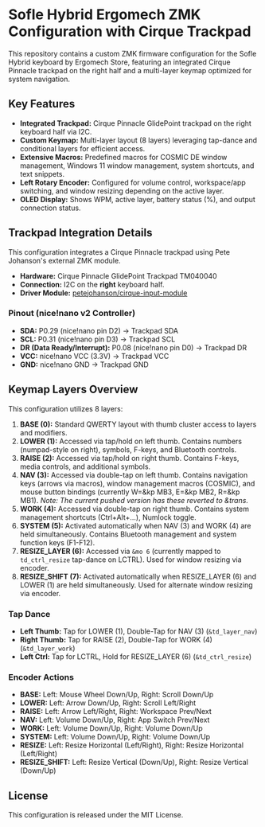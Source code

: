 # Sofle Hybrid Ergomech ZMK Configuration with Cirque Trackpad

This repository contains a custom ZMK firmware configuration for the Sofle Hybrid keyboard by Ergomech Store, featuring an integrated Cirque Pinnacle trackpad on the right half and a multi-layer keymap optimized for system navigation.

## Key Features

*   **Integrated Trackpad:** Cirque Pinnacle GlidePoint trackpad on the right keyboard half via I2C.
*   **Custom Keymap:** Multi-layer layout (8 layers) leveraging tap-dance and conditional layers for efficient access.
*   **Extensive Macros:** Predefined macros for COSMIC DE window management, Windows 11 window management, system shortcuts, and text snippets.
*   **Left Rotary Encoder:** Configured for volume control, workspace/app switching, and window resizing depending on the active layer.
*   **OLED Display:** Shows WPM, active layer, battery status (%), and output connection status.

## Trackpad Integration Details

This configuration integrates a Cirque Pinnacle trackpad using Pete Johanson's external ZMK module.

*   **Hardware:** Cirque Pinnacle GlidePoint Trackpad TM040040
*   **Connection:** I2C on the **right** keyboard half.
*   **Driver Module:** [petejohanson/cirque-input-module](https://github.com/petejohanson/cirque-input-module)

### Pinout (nice!nano v2 Controller)

*   **SDA:** P0.29 (nice!nano pin D2) -> Trackpad SDA
*   **SCL:** P0.31 (nice!nano pin D3) -> Trackpad SCL
*   **DR (Data Ready/Interrupt):** P0.08 (nice!nano pin D0) -> Trackpad DR
*   **VCC:** nice!nano VCC (3.3V) -> Trackpad VCC
*   **GND:** nice!nano GND -> Trackpad GND

## Keymap Layers Overview

This configuration utilizes 8 layers:

1.  **BASE (0):** Standard QWERTY layout with thumb cluster access to layers and modifiers.
2.  **LOWER (1):** Accessed via tap/hold on left thumb. Contains numbers (numpad-style on right), symbols, F-keys, and Bluetooth controls.
3.  **RAISE (2):** Accessed via tap/hold on right thumb. Contains F-keys, media controls, and additional symbols.
4.  **NAV (3):** Accessed via double-tap on left thumb. Contains navigation keys (arrows via macros), window management macros (COSMIC), and mouse button bindings (currently W=&kp MB3, E=&kp MB2, R=&kp MB1). *Note: The current pushed version has these reverted to &trans.*
5.  **WORK (4):** Accessed via double-tap on right thumb. Contains system management shortcuts (Ctrl+Alt+...), Numlock toggle.
6.  **SYSTEM (5):** Activated automatically when NAV (3) and WORK (4) are held simultaneously. Contains Bluetooth management and system function keys (F1-F12).
7.  **RESIZE_LAYER (6):** Accessed via `&mo 6` (currently mapped to `td_ctrl_resize` tap-dance on LCTRL). Used for window resizing via encoder.
8.  **RESIZE_SHIFT (7):** Activated automatically when RESIZE\_LAYER (6) and LOWER (1) are held simultaneously. Used for alternate window resizing via encoder.

### Tap Dance

*   **Left Thumb:** Tap for LOWER (1), Double-Tap for NAV (3) (`&td_layer_nav`)
*   **Right Thumb:** Tap for RAISE (2), Double-Tap for WORK (4) (`&td_layer_work`)
*   **Left Ctrl:** Tap for LCTRL, Hold for RESIZE\_LAYER (6) (`&td_ctrl_resize`)

### Encoder Actions

*   **BASE:** Left: Mouse Wheel Down/Up, Right: Scroll Down/Up
*   **LOWER:** Left: Arrow Down/Up, Right: Scroll Left/Right
*   **RAISE:** Left: Arrow Left/Right, Right: Workspace Prev/Next
*   **NAV:** Left: Volume Down/Up, Right: App Switch Prev/Next
*   **WORK:** Left: Volume Down/Up, Right: Volume Down/Up
*   **SYSTEM:** Left: Volume Down/Up, Right: Volume Down/Up
*   **RESIZE:** Left: Resize Horizontal (Left/Right), Right: Resize Horizontal (Left/Right)
*   **RESIZE_SHIFT:** Left: Resize Vertical (Down/Up), Right: Resize Vertical (Down/Up)

## License

This configuration is released under the MIT License.
